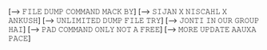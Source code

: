 [--> 𝙵𝙸𝙻𝙴 𝙳𝚄𝙼𝙿 𝙲𝙾𝙼𝙼𝙰𝙽𝙳 𝙼𝙰𝙲𝙺 𝙱𝚈]
[--> 𝚂𝙸𝙹𝙰𝙽 𝚇 𝙽𝙸𝚂𝙲𝙰𝙷𝙻 𝚇 𝙰𝙽𝙺𝚄𝚂𝙷]
[--> 𝚄𝙽𝙻𝙸𝙼𝙸𝚃𝙴𝙳 𝙳𝚄𝙼𝙿 𝙵𝙸𝙻𝙴 𝚃𝚁𝚈]
[--> 𝙹𝙾𝙽𝚃𝙸 𝙸𝙽 𝙾𝚄𝚁 𝙶𝚁𝙾𝚄𝙿 𝙷𝙰𝙸]
[--> 𝙿𝙰𝙳 𝙲𝙾𝙼𝙼𝙰𝙽𝙳 𝙾𝙽𝙻𝚈 𝙽𝙾𝚃 𝙰 𝙵𝚁𝙴𝙴]
[--> 𝙼𝙾𝚁𝙴 𝚄𝙿𝙳𝙰𝚃𝙴 𝙰𝙰𝚄𝚇𝙰 𝙿𝙰𝙲𝙴]
